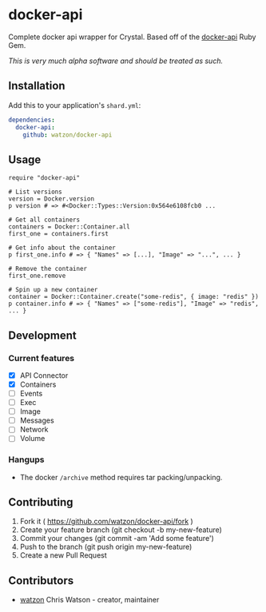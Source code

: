 # docker-api

Complete docker api wrapper for Crystal. Based off of the [docker-api](https://github.com/swipely/docker-api) Ruby Gem.

_This is very much alpha software and should be treated as such._

## Installation

Add this to your application's `shard.yml`:

```yaml
dependencies:
  docker-api:
    github: watzon/docker-api
```

## Usage

```crystal
require "docker-api"

# List versions
version = Docker.version
p version # => #<Docker::Types::Version:0x564e6108fcb0 ...

# Get all containers
containers = Docker::Container.all
first_one = containers.first

# Get info about the container
p first_one.info # => { "Names" => [...], "Image" => "...", ... }

# Remove the container
first_one.remove

# Spin up a new container
container = Docker::Container.create("some-redis", { image: "redis" })
p container.info # => { "Names" => ["some-redis"], "Image" => "redis", ... }
```

## Development

### Current features

- [x] API Connector
- [x] Containers
- [ ] Events
- [ ] Exec
- [ ] Image
- [ ] Messages
- [ ] Network
- [ ] Volume

### Hangups

- The docker `/archive` method requires tar packing/unpacking.

## Contributing

1. Fork it ( https://github.com/watzon/docker-api/fork )
2. Create your feature branch (git checkout -b my-new-feature)
3. Commit your changes (git commit -am 'Add some feature')
4. Push to the branch (git push origin my-new-feature)
5. Create a new Pull Request

## Contributors

- [watzon](https://github.com/watzon) Chris Watson - creator, maintainer
